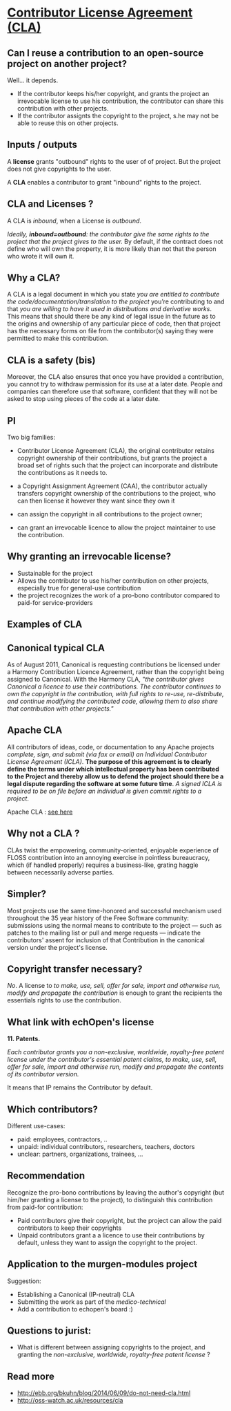 # [Contributor License Agreement (CLA)](http://kelu124.github.io/echomods/CLA.html)

## Can I reuse a contribution to an open-source project on another project?

Well... it depends. 

* If the contributor keeps his/her copyright, and grants the project an irrevocable license to use his contribution, the contributor can share this contribution with other projects.
* If the contributor assignts the copyright to the project, s.he may not be able to reuse this on other projects.

## Inputs / outputs

A __license__ grants "outbound" rights to the user of of project. But the project does not give copyrights to the user.

A __CLA__ enables a contributor to grant "inbound" rights to the project.

## CLA and Licenses ?

A CLA is _inbound_, when a License is _outbound_.

_Ideally, __inbound=outbound__: the contributor give the same rights to the project that the project gives to the user._ By default, if the contract does not define who will own the property, it is more likely than not that the person who wrote it will own it. 

## Why a CLA?

A CLA is a legal document in which you state _you are entitled to contribute the code/documentation/translation to the project_ you’re contributing to and  that _you are willing to have it used in distributions and derivative works_. This means that should there be any kind of legal issue in the future as to the origins and ownership of any particular piece of code, then that project has the necessary forms on file from the contributor(s) saying they were permitted to make this contribution.

## CLA is a safety (bis)

Moreover, the CLA also ensures that once you have provided a contribution, you cannot try to withdraw permission for its use at a later date. People and companies can therefore use that software, confident that they will not be asked to stop using pieces of the code at a later date.

## PI

Two big families: 

* Contributor License Agreement (CLA), the original contributor retains copyright ownership of their contributions, but grants the project a broad set of rights such that the project can incorporate and distribute the contributions as it needs to. 
* a Copyright Assignment Agreement (CAA), the contributor actually transfers copyright ownership of the contributions to the project, who can then license it however they want since they own it

* can assign the copyright in all contributions to the project owner; 
* can grant an irrevocable licence to allow the project maintainer to use the contribution. 

## Why granting an irrevocable license?

* Sustainable for the project
* Allows the contributor to use his/her contribution on other projects, especially true for general-use contribution 
* the project recognizes the work of a pro-bono contributor compared to paid-for service-providers

## Examples of CLA

## Canonical typical CLA

As of August 2011, Canonical is requesting contributions be licensed under a Harmony Contribution Licence Agreement, rather than the copyright being assigned to Canonical. With the Harmony CLA, _"the contributor gives Canonical a licence to use their contributions. The contributor continues to own the copyright in the contribution, with full rights to re-use, re-distribute, and continue modifying the contributed code, allowing them to also share that contribution with other projects."_

## Apache CLA

All contributors of ideas, code, or documentation to any Apache projects _complete, sign, and submit (via fax or email) an Individual Contributor License Agreement (ICLA)_. __The purpose of this agreement is to clearly define the terms under which intellectual property has been contributed to the Project and thereby allow us to defend the project should there be a legal dispute regarding the software at some future time__. _A signed ICLA is required to be on file before an individual is given commit rights to a project_.

Apache CLA : [see here](https://www.apache.org/licenses/icla.txt)

## Why not a CLA ?

CLAs twist the empowering, community-oriented, enjoyable experience of FLOSS contribution into an annoying exercise in pointless bureaucracy, which (if handled properly) requires a business-like, grating haggle between necessarily adverse parties.

## Simpler?

Most projects use the same time-honored and successful mechanism used throughout the 35 year history of the Free Software community:  submissions using the normal means to contribute to the project — such as patches to the mailing list or pull and merge requests — indicate the contributors' assent for inclusion of that Contribution in the canonical version under the project's license.

## Copyright transfer necessary?

_No_. A license to _to make, use, sell, offer for sale, import and otherwise run, modify and propagate the contribution_ is enough to grant the recipients the essentials rights to use the contribution.

## What link with echOpen's license

__11. Patents.__

_Each contributor grants you a non-exclusive, worldwide, royalty-free patent license under the contributor's essential patent claims, to make, use, sell, offer for sale, import and otherwise run, modify and propagate the contents of its contributor version._

It means that IP remains the Contributor by default.

## Which contributors?

Different use-cases:

* paid: employees, contractors, ..
* unpaid: individual contributors, researchers, teachers, doctors
* unclear: partners, organizations, trainees, ... 

## Recommendation

Recognize the pro-bono contributions by leaving the author's copyright (but him/her granting a license to the project), to distinguish this contribution from paid-for contribution:

* Paid contributors give their copyright, but the project can allow the paid contributors to keep their copyrights
* Unpaid contributors grant a a licence to use their contributions by default, unless they want to assign the copyright to the project. 

## Application to the murgen-modules project

Suggestion:

* Establishing a Canonical (IP-neutral) CLA
* Submitting the work as part of the _medico-technical_ 
* Add a contribution to echopen's board :)

## Questions to jurist:

* What is different between assigning copyrights to the project, and granting the _non-exclusive, worldwide, royalty-free patent license_ ?

## Read more

* http://ebb.org/bkuhn/blog/2014/06/09/do-not-need-cla.html
* http://oss-watch.ac.uk/resources/cla




